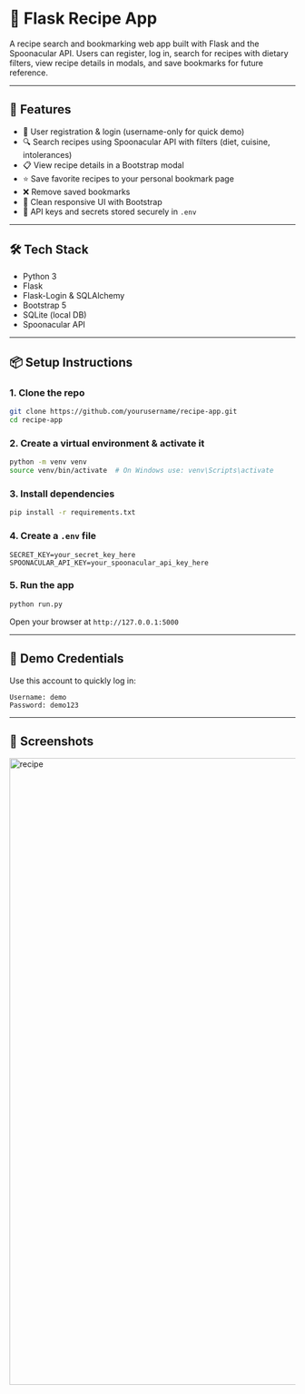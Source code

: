 # 🍲 Flask Recipe App

A recipe search and bookmarking web app built with Flask and the Spoonacular API. Users can register, log in, search for recipes with dietary filters, view recipe details in modals, and save bookmarks for future reference.

---

## 🚀 Features

- 🔐 User registration & login (username-only for quick demo)
- 🔍 Search recipes using Spoonacular API with filters (diet, cuisine, intolerances)
- 📋 View recipe details in a Bootstrap modal
- ⭐ Save favorite recipes to your personal bookmark page
- ❌ Remove saved bookmarks
- 🎨 Clean responsive UI with Bootstrap
- 🔑 API keys and secrets stored securely in `.env`

---

## 🛠️ Tech Stack

- Python 3
- Flask
- Flask-Login & SQLAlchemy
- Bootstrap 5
- SQLite (local DB)
- Spoonacular API

---

## 📦 Setup Instructions

### 1. Clone the repo
```bash
git clone https://github.com/yourusername/recipe-app.git
cd recipe-app
```

### 2. Create a virtual environment & activate it
```bash
python -m venv venv
source venv/bin/activate  # On Windows use: venv\Scripts\activate
```

### 3. Install dependencies
```bash
pip install -r requirements.txt
```

### 4. Create a `.env` file
```
SECRET_KEY=your_secret_key_here
SPOONACULAR_API_KEY=your_spoonacular_api_key_here
```

### 5. Run the app
```bash
python run.py
```
Open your browser at `http://127.0.0.1:5000`

---

## 🔑 Demo Credentials

Use this account to quickly log in:
```
Username: demo
Password: demo123
```

---

## 📸 Screenshots
<img width="1105" alt="recipe" src="https://github.com/user-attachments/assets/f4676e9d-f35c-438a-9972-3f35e55080d8" />

